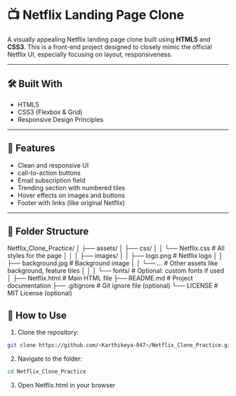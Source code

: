 # 📺 Netflix Landing Page Clone

A visually appealing Netflix landing page clone built using **HTML5** and **CSS3**. This is a front-end project designed to closely mimic the official Netflix UI, especially focusing on layout, responsiveness.

---

## 🛠️ Built With

- HTML5
- CSS3 (Flexbox & Grid)
- Responsive Design Principles

---

## 📂 Features

- Clean and responsive UI
- call-to-action buttons
- Email subscription field
- Trending section with numbered tiles
- Hover effects on images and buttons
- Footer with links (like original Netflix)

---

## 📁 Folder Structure
Netflix_Clone_Practice/
│
├── assets/
│   ├── css/
│   │   └── Netflix.css               # All styles for the page
│   │
│   ├── images/
│   │   ├── logo.png                # Netflix logo
│   │   ├── background.jpg          # Background image
│   │   └── ...                     # Other assets like background, feature tiles
│   │
│   └── fonts/                      # Optional: custom fonts if used
│
├── Netflix.html                      # Main HTML file
├── README.md                       # Project documentation
├── .gitignore                      # Git ignore file (optional)
└── LICENSE                         # MIT License (optional)


## 🎯 How to Use

1. Clone the repository:

```bash
git clone https://github.com/<Karthikeya-047>/Netflix_Clone_Practice.git
```

2. Navigate to the folder:
 ```bash
cd Netflix_Clone_Practice
```

3. Open Netflix.html in your browser
